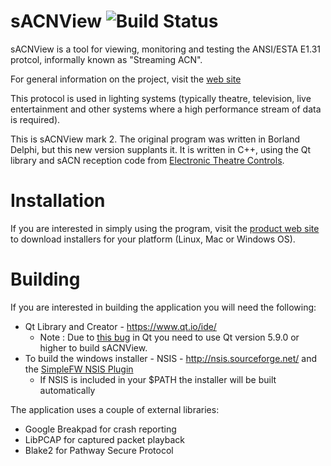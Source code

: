 # sACNView ![Build Status](https://github.com/docsteer/sacnview/actions/workflows/build.yml/badge.svg)

sACNView is a tool for viewing, monitoring and testing the ANSI/ESTA E1.31 protcol, informally known as "Streaming ACN".

For general information on the project, visit the [web site](http://docsteer.github.io/sacnview/)

This protocol is used in lighting systems (typically theatre, television, live entertainment and other systems where a high performance stream of data is required).

This is sACNView mark 2. The original program was written in Borland Delphi, but this new version supplants it. It is written in C++, using the Qt library and sACN reception code from [Electronic Theatre Controls](http://www.etcconnect.com).

# Installation
If you are interested in simply using the program, visit the [product web site](http://docsteer.github.io/sacnview/) to download installers for your platform (Linux, Mac or Windows OS).

# Building
If you are interested in building the application you will need the following:

* Qt Library and Creator - https://www.qt.io/ide/
	* Note : Due to [this bug](https://bugreports.qt.io/browse/QTBUG-27641) in Qt you need to use Qt version 5.9.0 or higher to build sACNView. 
* To build the windows installer - NSIS - http://nsis.sourceforge.net/ and the [SimpleFW NSIS Plugin](http://nsis.sourceforge.net/NSIS_Simple_Firewall_Plugin)
	* If NSIS is included in your $PATH the installer will be built automatically

The application uses a couple of external libraries:

* Google Breakpad for crash reporting
* LibPCAP for captured packet playback
* Blake2 for Pathway Secure Protocol

